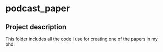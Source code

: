 # podcast_paper

## Project description

This folder includes all the code I use for creating one of the papers in my phd.
